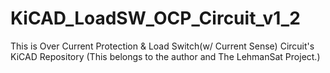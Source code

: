 # KiCAD_LoadSW_OCP_Circuit_v1_2
This is Over Current Protection & Load Switch(w/ Current Sense) Circuit's KiCAD Repository (This belongs to the author and The LehmanSat Project.)
